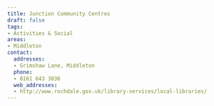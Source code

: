 ```yaml
---
title: Junction Community Centres
draft: false
tags:
- Activities & Social
areas:
- Middleton
contact:
  addresses:
  - Grimshaw Lane, Middleton
  phone:
  - 0161 643 3036
  web_addresses:
  - http://www.rochdale.gov.uk/library-services/local-libraries/
---
```


